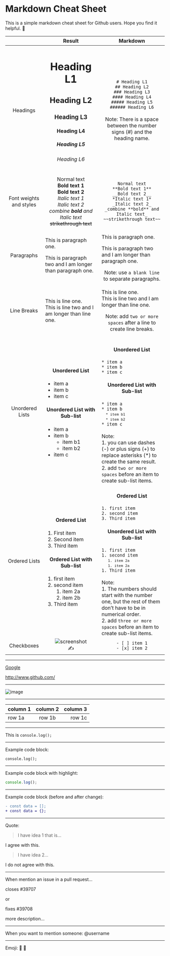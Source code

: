 # Markdown Cheat Sheet

This is a simple markdown cheat sheet for Github users. Hope you find it helpful. 🙂

||Result|Markdown|
|:---:|:---:|:---:|
|Headings|<h1>Heading L1</h1> <h2>Heading L2</h2> <h3>Heading L3</h3> <h4>Heading L4</h4> <h5>Heading L5</h5> <h6>Heading L6</h6>|`# Heading L1`<br> `## Heading L2`<br> `### Heading L3`<br> `#### Heading L4`<br> `##### Heading L5`<br> `###### Heading L6`<br><br> Note: There is a space between the number signs (#) and the heading name.|
|Font weights and styles|Normal text<br>  **Bold text 1**<br> __Bold text 2__<br> *Italic text 1*<br> _Italic text 2_<br> _combine **bold** and Italic text_<br> ~~strikethrough text~~|`Normal text`<br>  `**Bold text 1**`<br> `__Bold text 2__`<br> `*Italic text 1*`<br> `_Italic text 2_`<br> `_combine **bold** and Italic text_`<br> `~~strikethrough text~~`|
|Paragraphs|<p align="left">This is paragraph one.</p><p align="left">This is paragraph two and I am longer than paragraph one.</p>|<p align="left">This is paragraph one.</p><p align="left">This is paragraph two and I am longer than paragraph one.</p> Note: use `a blank line` to separate paragraphs.|
|Line Breaks|<p align="left">This is line one.<br>This is line two and I am longer than line one.<p/>|<p align="left">This is line one.<br>This is line two and I am longer than line one.<p/> Note: add `two or more spaces` after a line to create line breaks.|
|Unordered Lists|<h4>Unordered List</h4><ul align="left"><li>item a</li><li>item b</li><li>item c</li></ul><h4>Unordered List with Sub-list</h4><ul align="left"><li>item a</li><li>item b<ul><li>item b1</li><li>item b2</li></ul></li><li>item c</li></ul>|<h4>Unordered List</h4> <div align="left">`* item a`<br> `* item b`<br> `* item c`<br></div> <h4>Unordered List with Sub-list</h4> <div align="left">`* item a`<br> `* item b`<br> <small>&ensp;&ensp;`* item b1`</small><br> <small>&ensp;&ensp;`* item b2`</small><br> `* item c`<br><br> Note:<br> 1. you can use dashes (-) or plus signs (+) to replace asterisks (*) to create the same result.<br> 2. add `two or more spaces` before an item to create sub-list items.</div>|
|Ordered Lists|<h4>Ordered List</h4><ol align="left"><li>First item</li><li>Second item</li><li>Third item</li></ol> <h4>Ordered List with Sub-list</h4> <ol align="left"><li>first item</li><li>second item<ol><li>item 2a</li><li>item 2b</li></ol></li><li>Third item</li></ol>|<h4>Ordered List</h4> <div align="left">`1. first item`<br> `2. second item`<br> `3. Third item`<br></div> <h4>Unordered List with Sub-list</h4> <div align="left">`1. first item`<br> `1. second item`<br> <small>&ensp;&ensp;&ensp;`1. item 2a`</small><br> <small>&ensp;&ensp;&ensp;`1. item 2a`</small><br> `1. Third item`<br><br> Note:<br> 1. The numbers should start with the number one, but the rest of them don’t have to be in numerical order.<br> 2. add `three or more spaces` before an item to create sub-list items.|
|Checkboxes|![screenshot](https://user-images.githubusercontent.com/13745974/101988936-cbfb4300-3c94-11eb-923c-c4ba49483155.png "checkboxes")<br> ✍️	|`- [ ] item 1`<br>  `- [x] item 2`<br>|




---

[Google](www.google.com)

http://www.github.com/

---

![image](https://images.unsplash.com/photo-1606923025907-13b6d83092ef?ixid=MXwxMjA3fDB8MHxwaG90by1wYWdlfHx8fGVufDB8fHw%3D&ixlib=rb-1.2.1&auto=format&fit=crop&w=500&q=80)

---

|column 1|column 2|column 3|
|:---|:---:|---:|
|row 1a|row 1b|row 1c|

---

This is `console.log();`

--- 

Example code block:
```
console.log();
```
---

Example code block with highlight:
```js
console.log();
```
---

Example code block (before and after change):
```diff
- const data = [];
+ const data = {};
```
---

Quote:
> I have idea 1 that is...

I agree with this.

> I have idea 2...

I do not agree with this.

---

When mention an issue in a pull request...

closes #39707

or

fixes #39708

more description...

---
When you want to mention someone: @username

---
Emoji: 🙂 👋
